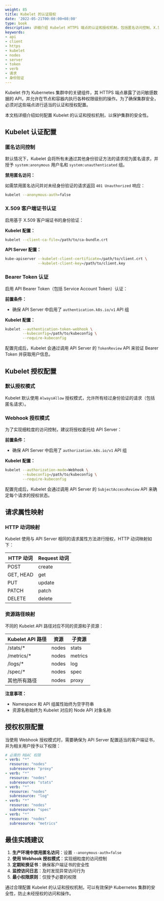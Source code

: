 ```yaml
---
weight: 85
title: Kubelet 的认证授权
date: '2022-05-21T00:00:00+08:00'
type: book
description: 详细介绍 Kubelet HTTPS 端点的认证和授权机制，包括匿名访问控制、X.509 证书认证、Bearer Token 认证以及基于 Webhook 的授权配置方法。
keywords:
- api
- client
- https
- kubelet
- nodes
- server
- token
- verb
- 请求
- 身份验证
---
```


Kubelet 作为 Kubernetes 集群中的关键组件，其 HTTPS 端点暴露了访问敏感数据的 API，并允许在节点和容器内执行各种权限级别的操作。为了确保集群安全，必须对这些端点进行适当的认证和授权配置。

本文档详细介绍如何配置 Kubelet 的认证和授权机制，以保护集群的安全性。

## Kubelet 认证配置

### 匿名访问控制

默认情况下，Kubelet 会将所有未通过其他身份验证方法的请求视为匿名请求，并授予 `system:anonymous` 用户名和 `system:unauthenticated` 组。

**禁用匿名访问：**

如需禁用匿名访问并对未经身份验证的请求返回 `401 Unauthorized` 响应：

```bash
kubelet --anonymous-auth=false
```

### X.509 客户端证书认证

启用基于 X.509 客户端证书的身份验证：

**Kubelet 配置：**

```bash
kubelet --client-ca-file=/path/to/ca-bundle.crt
```

**API Server 配置：**

```bash
kube-apiserver --kubelet-client-certificate=/path/to/client.crt \
               --kubelet-client-key=/path/to/client.key
```

### Bearer Token 认证

启用 API Bearer Token（包括 Service Account Token）认证：

**前置条件：**

- 确保 API Server 中启用了 `authentication.k8s.io/v1` API 组

**Kubelet 配置：**

```bash
kubelet --authentication-token-webhook \
        --kubeconfig=/path/to/kubeconfig \
        --require-kubeconfig
```

配置完成后，Kubelet 会通过调用 API Server 的 `TokenReview` API 来验证 Bearer Token 并获取用户信息。

## Kubelet 授权配置

### 默认授权模式

Kubelet 默认使用 `AlwaysAllow` 授权模式，允许所有经过身份验证的请求（包括匿名请求）。

### Webhook 授权模式

为了实现细粒度的访问控制，建议将授权委托给 API Server：

**前置条件：**

- 确保 API Server 中启用了 `authorization.k8s.io/v1` API 组

**Kubelet 配置：**

```bash
kubelet --authorization-mode=Webhook \
        --kubeconfig=/path/to/kubeconfig \
        --require-kubeconfig
```

配置完成后，Kubelet 会通过调用 API Server 的 `SubjectAccessReview` API 来确定每个请求的授权状态。

## 请求属性映射

### HTTP 动词映射

Kubelet 使用与 API Server 相同的请求属性方法进行授权，HTTP 动词映射如下：

| HTTP 动词 | Request 动词 |
|-----------|-------------|
| POST      | create      |
| GET, HEAD | get         |
| PUT       | update      |
| PATCH     | patch       |
| DELETE    | delete      |

### 资源路径映射

不同的 Kubelet API 路径对应不同的资源和子资源：

| Kubelet API 路径 | 资源  | 子资源  |
|------------------|-------|---------|
| /stats/*         | nodes | stats   |
| /metrics/*       | nodes | metrics |
| /logs/*          | nodes | log     |
| /spec/*          | nodes | spec    |
| 其他所有路径     | nodes | proxy   |

**注意事项：**

- Namespace 和 API 组属性始终为空字符串
- 资源名称始终为 Kubelet 对应的 Node API 对象名称

## 授权权限配置

当使用 Webhook 授权模式时，需要确保为 API Server 配置适当的客户端证书，并为相关用户授予以下权限：

```yaml
# 必需的 RBAC 权限
- verb: "*"
  resource: "nodes"
  subresource: "proxy"
- verb: "*"
  resource: "nodes"
  subresource: "stats"
- verb: "*"
  resource: "nodes"
  subresource: "log"
- verb: "*"
  resource: "nodes"
  subresource: "spec"
- verb: "*"
  resource: "nodes"
  subresource: "metrics"
```

## 最佳实践建议

1. **生产环境中禁用匿名访问**：设置 `--anonymous-auth=false`
2. **使用 Webhook 授权模式**：实现细粒度的访问控制
3. **定期轮换证书**：确保客户端证书的安全性
4. **监控访问日志**：及时发现异常访问行为
5. **最小权限原则**：仅授予必要的权限

通过合理配置 Kubelet 的认证和授权机制，可以有效保护 Kubernetes 集群的安全性，防止未经授权的访问和操作。
